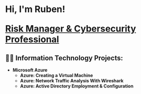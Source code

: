 <h1>Hi, I'm Ruben!

<b><a href="https://www.linkedin.com/in/itsrubenclarke/">Risk Manager & Cybersecurity Professional </a></h1>

<h2>👨‍💻 Information Technology Projects:</h2>

- <b>Microsoft Azure</b>
  - Azure: Creating a Virtual Machine
  - Azure: Network Traffic Analysis With Wireshark
  - Azure: Active Directory Employment & Configuration



